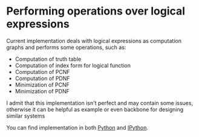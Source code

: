 # Performing operations over logical expressions

Current implementation deals with logical expressions as computation graphs and performs some operations, such as:
* Computation of truth table
* Computation of index form for logical function
* Computation of PCNF 
* Computation of PDNF
* Minimization of PCNF
* Minimization of PDNF

I admit that this implementation isn't perfect and may contain some issues, otherwise it can be helpful as example or even backbone for designing similar systems

You can find implementation in both [Python](Python) and [IPython](IPython).
